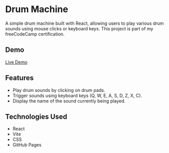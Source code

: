 # Drum Machine

A simple drum machine built with React, allowing users to play various drum sounds using mouse clicks or keyboard keys. This project is part of my freeCodeCamp certification.

## Demo

[Live Demo](https://kashifwamik.github.io/repo-name)  

## Features

- Play drum sounds by clicking on drum pads.
- Trigger sounds using keyboard keys (Q, W, E, A, S, D, Z, X, C).
- Display the name of the sound currently being played.

## Technologies Used

- React
- Vite
- CSS
- GitHub Pages

